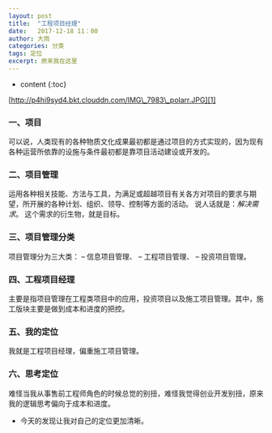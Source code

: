 ```yaml
---
layout: post
title:  "工程项目经理"
date:   2017-12-18 11：00
author: 大雨
categories: 分类
tags: 定位 
excerpt: 原来我在这里
---
```

* content
{:toc}


[http://p4hi9syd4.bkt.clouddn.com/IMG\_7983\_polarr.JPG][1]
### 一、项目
可以说，人类现有的各种物质文化成果最初都是通过项目的方式实现的，因为现有各种运营所依靠的设施与条件最初都是靠项目活动建设或开发的。
### 二、项目管理
运用各种相关技能、方法与工具，为满足或超越项目有关各方对项目的要求与期望，所开展的各种计划、组织、领导、控制等方面的活动。
说人话就是：*解决需求*。
这个需求的衍生物，就是目标。
### 三、项目管理分类
项目管理分为三大类：
– 信息项目管理、
– 工程项目管理、
– 投资项目管理。
### 四、工程项目经理
主要是指项目管理在工程类项目中的应用，投资项目以及施工项目管理。其中，施工版块主要是做到成本和进度的把控。
### 五、我的定位
我就是工程项目经理，偏重施工项目管理。
### 六、思考定位
难怪当我从事售前工程师角色的时候总觉的别扭，难怪我觉得创业开发别扭，原来我的逻辑思考偏向于成本和进度。
* 今天的发现让我对自己的定位更加清晰。

[1]:	http://p4hi9syd4.bkt.clouddn.com/IMG_7983_polarr.JPG